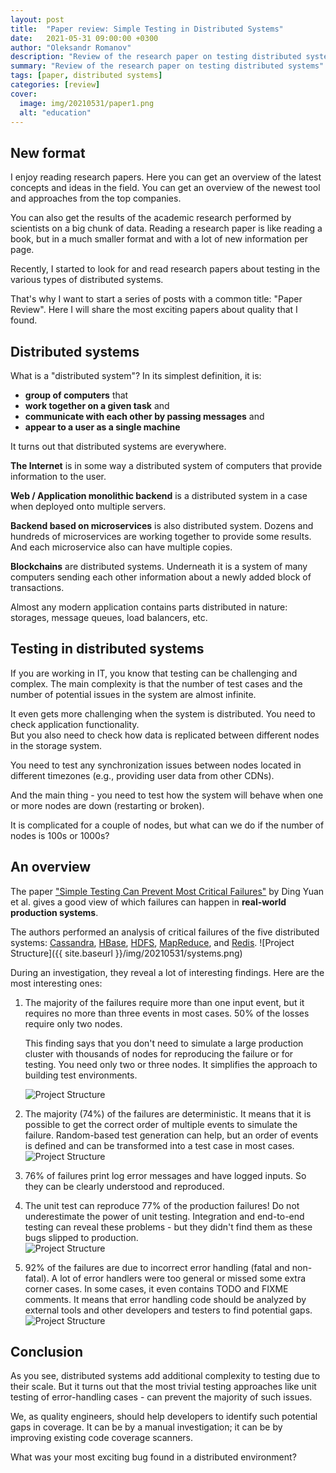 ```yaml
---
layout: post
title:  "Paper review: Simple Testing in Distributed Systems"
date:   2021-05-31 09:00:00 +0300
author: "Oleksandr Romanov"
description: "Review of the research paper on testing distributed systems"
summary: "Review of the research paper on testing distributed systems"
tags: [paper, distributed systems]
categories: [review]
cover:
  image: img/20210531/paper1.png
  alt: "education"
---
```


## New format  
  
I enjoy reading research papers. Here you can get an overview of the latest concepts and ideas in the field. You can get an overview of the newest tool and approaches from the top companies.  

You can also get the results of the academic research performed by scientists on a big chunk of data. Reading a research paper is like reading a book, but in a much smaller format and with a lot of new information per page.  

Recently, I started to look for and read research papers about testing in the various types of distributed systems. 

That's why I want to start a series of posts with a common title: "Paper Review". Here I will share the most exciting papers about quality that I found. 

## Distributed systems

What is a "distributed system"? In its simplest definition, it is:
- **group of computers** that
- **work together on a given task** and
- **communicate with each other by passing messages** and
- **appear to a user as a single machine**

It turns out that distributed systems are everywhere. 

**The Internet** is in some way a distributed system of computers that provide information to the user. 

**Web / Application monolithic backend** is a distributed system in a case when deployed onto multiple servers. 

**Backend based on microservices** is also distributed system. Dozens and hundreds of microservices are working together to provide some results. And each microservice also can have multiple copies. 

**Blockchains** are distributed systems. Underneath it is a system of many computers sending each other information about a newly added block of transactions. 

Almost any modern application contains parts distributed in nature: storages, message queues, load balancers, etc. 

## Testing in distributed systems

If you are working in IT, you know that testing can be challenging and complex. The main complexity is that the number of test cases and the number of potential issues in the system are almost infinite. 

It even gets more challenging when the system is distributed. 
You need to check application functionality.  
But you also need to check how data is replicated between different nodes in the storage system.  

You need to test any synchronization issues between nodes located in different timezones (e.g., providing user data from other CDNs).  

And the main thing - you need to test how the system will behave when one or more nodes are down (restarting or broken).  

It is complicated for a couple of nodes, but what can we do if the number of nodes is 100s or 1000s? 

## An overview

The paper ["Simple Testing Can Prevent Most Critical Failures"][simpletesting] by Ding Yuan et al. gives a good view of which failures can happen in **real-world production systems**.  

The authors performed an analysis of critical failures of the five distributed systems: [Cassandra][cassandra], [HBase][hbase], [HDFS][hdfs], [MapReduce][mapreduce], and [Redis][redis]. 
![Project Structure]({{ site.baseurl }}/img/20210531/systems.png)

During an investigation, they reveal a lot of interesting findings. Here are the most interesting ones:

1. The majority of the failures require more than one input event, but it requires no more than three events in most cases. 50% of the losses require only two nodes.  

    This finding says that you don't need to simulate a large production cluster with thousands of nodes for reproducing the failure or for testing. You need only two or three nodes. It simplifies the approach to building test environments. 

    ![Project Structure](/img/20210531/number-of-events.png)

2. The majority (74%) of the failures are deterministic. It means that it is possible to get the correct order of multiple events to simulate the failure. Random-based test generation can help, but an order of events is defined and can be transformed into a test case in most cases. 
    ![Project Structure](/img/20210531/deterministic.png)

3. 76% of failures print log error messages and have logged inputs. So they can be clearly understood and reproduced.  

4. The unit test can reproduce 77% of the production failures! Do not underestimate the power of unit testing. Integration and end-to-end testing can reveal these problems - but they didn't find them as these bugs slipped to production.  
    ![Project Structure](/img/20210531/unit-test.png)

5. 92% of the failures are due to incorrect error handling (fatal and non-fatal). A lot of error handlers were too general or missed some extra corner cases. In some cases, it even contains TODO and FIXME comments. It means that error handling code should be analyzed by external tools and other developers and testers to find potential gaps.  
    ![Project Structure](/img/20210531/error-handling.png)

## Conclusion
As you see, distributed systems add additional complexity to testing due to their scale. But it turns out that the most trivial testing approaches like unit testing of error-handling cases - can prevent the majority of such issues.  

We, as quality engineers, should help developers to identify such potential gaps in coverage. It can be by a manual investigation; it can be by improving existing code coverage scanners. 

What was your most exciting bug found in a distributed environment? 

[simpletesting]: https://www.usenix.org/system/files/conference/osdi14/osdi14-paper-yuan.pdf
[cassandra]: https://cassandra.apache.org/
[hbase]: https://hbase.apache.org/
[hdfs]: https://hadoop.apache.org/docs/r1.2.1/hdfs_design.html
[mapreduce]: https://hadoop.apache.org/docs/r1.2.1/mapred_tutorial.html
[redis]: https://redis.io/
